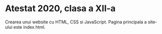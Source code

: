 # Atestat 2020, clasa a XII-a
 
 Crearea unui website cu HTML, CSS si JavaScript. Pagina principala a site-ului este index.html.
